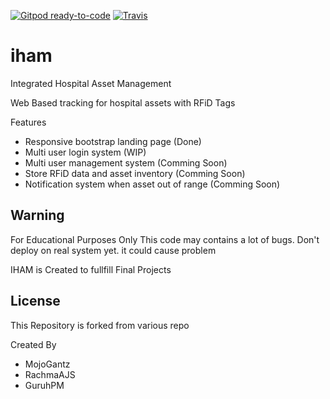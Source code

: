 [![Gitpod ready-to-code](https://img.shields.io/badge/Gitpod-ready--to--code-blue?logo=gitpod)](https://gitpod.io/#https://github.com/PPLite/iham)
[![Travis](https://travis-ci.com/PPLite/iham.svg?branch=main)](https://travis-ci.com/github/PPLite/iham)

# iham
Integrated Hospital Asset Management

Web Based tracking for hospital assets with RFiD Tags

Features
- Responsive bootstrap landing page (Done)
- Multi user login system (WIP)
- Multi user management system (Comming Soon)
- Store RFiD data and asset inventory (Comming Soon)
- Notification system when asset out of range (Comming Soon)

## Warning ##
For Educational Purposes Only
This code may contains a lot of bugs. Don't deploy on real system yet. it could cause problem

IHAM is Created to fullfill Final Projects 

## License ##
This Repository is forked from various repo

Created By
- MojoGantz
- RachmaAJS
- GuruhPM
